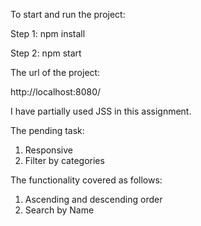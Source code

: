 
To start and run the project:

Step 1: npm install

Step 2: npm start

The url of the project:

http://localhost:8080/

I have partially used JSS in this assignment.

The pending task:

1. Responsive
2. Filter by categories

The functionality covered as follows:

1. Ascending and descending order
2. Search by Name
